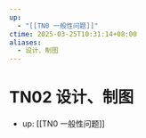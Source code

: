 ```yaml
---
up:
  - "[[TN0 一般性问题]]"
ctime: 2025-03-25T10:31:14+08:00
aliases:
  - 设计、制图
---
```


# TN02 设计、制图

- up: [[TN0 一般性问题]]
